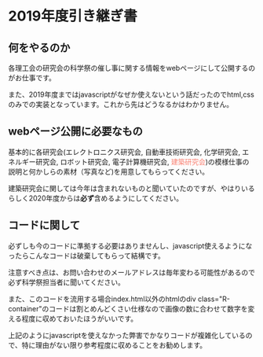 # 2019年度引き継ぎ書

## 何をやるのか

各理工会の研究会の科学祭の催し事に関する情報をwebページにして公開するのがお仕事です。

また、2019年度まではjavascriptがなぜか使えないという話だったのでhtml,cssのみでの実装となっています。これから先はどうなるかはわかりません。

## webページ公開に必要なもの

基本的に各研究会(エレクトロニクス研究会, 自動車技術研究会, 化学研究会, エネルギー研究会, ロボット研究会, 電子計算機研究会, <font color="salmon">建築研究会</font>)の模様仕事の説明と何かしらの素材（写真など)を用意してもらってください。

建築研究会に関しては今年は含まれないものと聞いていたのですが、やはりいるらしく2020年度からは**必ず**含めるようにしてください。

## コードに関して

必ずしも今のコードに準拠する必要はありませんし、javascript使えるようになったらこんなコードは破棄してもらって結構です。

注意すべき点は、お問い合わせのメールアドレスは毎年変わる可能性があるので必ず科学祭担当者に聞いてください。

また、このコードを流用する場合index.html以外のhtmlのdiv class="R-container"のコードは割とめんどくさい仕様なので画像の数に合わせて数字を変える程度に収めておいたほうがいいです。

上記のようにjavascriptを使えなかった弊害でかなりコードが複雑化しているので、特に理由がない限り参考程度に収めることをお勧めします。